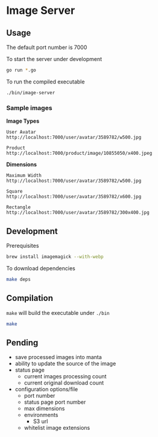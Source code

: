 # Image Server

## Usage

The default port number is 7000

To start the server under development
```bash
go run *.go
```

To run the compiled executable
```
./bin/image-server
```

### Sample images

**Image Types**

    User Avatar
    http://localhost:7000/user/avatar/3589782/w500.jpg

    Product
    http://localhost:7000/product/image/10855050/x400.jpeg


**Dimensions**

    Maximum Width
    http://localhost:7000/user/avatar/3589782/w500.jpg

    Square
    http://localhost:7000/user/avatar/3589782/x600.jpg

    Rectangle
    http://localhost:7000/user/avatar/3589782/300x400.jpg


## Development

Prerequisites

```bash
brew install imagemagick --with-webp
```

To download dependencies 
```bash
make deps
```



## Compilation

`make` will build the executable under `./bin`
```bash
make
```

## Pending

- save processed images into manta
- ability to update the source of the image
- status page
  - current images processing count
  - current original download count
- configuration options/file
  - port number
  - status page port number
  - max dimensions
  - environments
    - S3 url
  - whitelist image extensions

